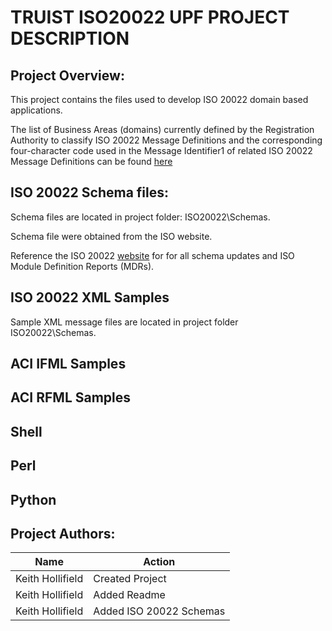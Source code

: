 # TRUIST ISO20022 UPF PROJECT DESCRIPTION

## Project Overview:
This project contains the files used to develop ISO 20022 domain based applications.

The list of Business Areas (domains) currently  defined by the Registration Authority to classify ISO 20022 Message Definitions and the
corresponding four-character code used in the Message Identifier1 of related ISO 20022 Message Definitions can be found [here](https://www.iso20022.org/ "ISO Scheme")

## ISO 20022 Schema files:
Schema files are located in project folder:
ISO20022\Schemas. 

Schema file were obtained from the ISO website.

Reference the ISO 20022 [website](https://www.iso20022.org/ "ISO Scheme") for for all schema updates and ISO Module Definition Reports (MDRs).

## ISO 20022 XML Samples
Sample XML message files are located in project folder ISO20022\Schemas.
 
## ACI IFML Samples

## ACI RFML Samples

## Shell

## Perl 

## Python 

## Project Authors:


|Name|Action | 
|----|-------------------|      
|Keith Hollifield | Created Project |
|Keith Hollifield | Added Readme    | 
|Keith Hollifield | Added ISO 20022 Schemas   | 


